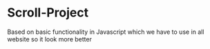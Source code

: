 # Scroll-Project
Based on basic functionality in Javascript which we have to use in all website so it look more better
